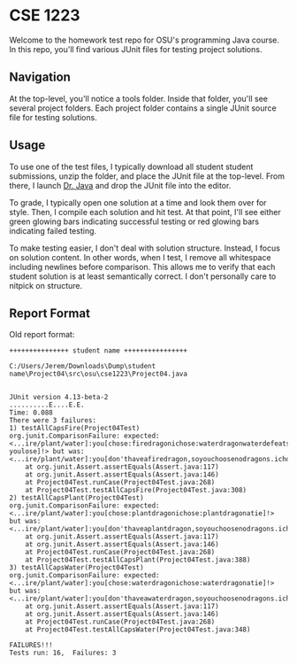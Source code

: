 # CSE 1223

Welcome to the homework test repo for OSU's programming Java course. In this repo, you'll find various
JUnit files for testing project solutions.

## Navigation

At the top-level, you'll notice a tools folder. Inside that folder, you'll see several project folders. 
Each project folder contains a single JUnit source file for testing solutions. 

## Usage

To use one of the test files, I typically download all student student submissions, unzip the folder, and place the 
JUnit file at the top-level. From there, I launch [Dr. Java][1] and drop the JUnit file into the editor.

To grade, I typically open one solution at a time and look them over for style. 
Then, I compile each solution and hit test. At that point, I'll see either green glowing 
bars indicating successful testing or red glowing bars indicating failed testing.

To make testing easier, I don't deal with solution structure. Instead, I focus on solution content.
In other words, when I test, I remove all whitespace including newlines before comparison. This allows
me to verify that each student solution is at least semantically correct. I don't personally care
to nitpick on structure.

## Report Format

Old report format:

```
+++++++++++++++ student name ++++++++++++++++

C:/Users/Jerem/Downloads\Dump\student name\Project04\src\osu\cse1223\Project04.java


JUnit version 4.13-beta-2
..........E....E.E.
Time: 0.088
There were 3 failures:
1) testAllCapsFire(Project04Test)
org.junit.ComparisonFailure: expected:<...ire/plant/water]:you[chose:firedragonichose:waterdragonwaterdefeatsfire-youlose]!> but was:<...ire/plant/water]:you[don'thaveafiredragon,soyouchoosenodragons.ichose:waterdragonyoulosebydefault]!>
	at org.junit.Assert.assertEquals(Assert.java:117)
	at org.junit.Assert.assertEquals(Assert.java:146)
	at Project04Test.runCase(Project04Test.java:268)
	at Project04Test.testAllCapsFire(Project04Test.java:308)
2) testAllCapsPlant(Project04Test)
org.junit.ComparisonFailure: expected:<...ire/plant/water]:you[chose:plantdragonichose:plantdragonatie]!> but was:<...ire/plant/water]:you[don'thaveaplantdragon,soyouchoosenodragons.ichose:plantdragonyoulosebydefault]!>
	at org.junit.Assert.assertEquals(Assert.java:117)
	at org.junit.Assert.assertEquals(Assert.java:146)
	at Project04Test.runCase(Project04Test.java:268)
	at Project04Test.testAllCapsPlant(Project04Test.java:388)
3) testAllCapsWater(Project04Test)
org.junit.ComparisonFailure: expected:<...ire/plant/water]:you[chose:waterdragonichose:waterdragonatie]!> but was:<...ire/plant/water]:you[don'thaveawaterdragon,soyouchoosenodragons.ichose:waterdragonyoulosebydefault]!>
	at org.junit.Assert.assertEquals(Assert.java:117)
	at org.junit.Assert.assertEquals(Assert.java:146)
	at Project04Test.runCase(Project04Test.java:268)
	at Project04Test.testAllCapsWater(Project04Test.java:348)

FAILURES!!!
Tests run: 16,  Failures: 3
```

[1]: http://www.drjava.org/
